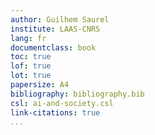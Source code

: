 ```yaml
---
author: Guilhem Saurel
institute: LAAS-CNRS
lang: fr
documentclass: book
toc: true
lof: true
lot: true
papersize: A4
bibliography: bibliography.bib
csl: ai-and-society.csl
link-citations: true
...
```

